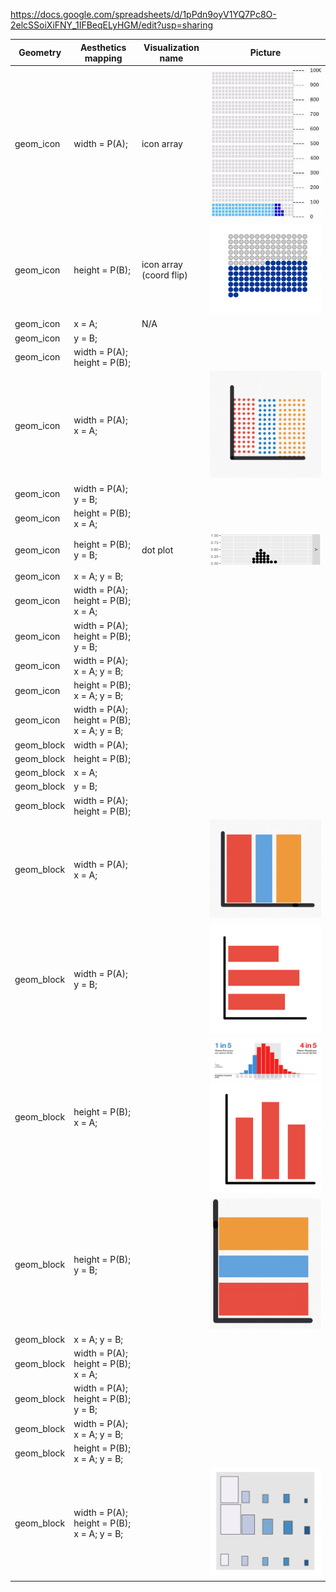 https://docs.google.com/spreadsheets/d/1pPdn9oyV1YQ7Pc8O-2elcSSoiXiFNY_1IFBeqELyHGM/edit?usp=sharing



| Geometry            | Aesthetics mapping                      | Visualization name	| Picture  	|
|--------------------	|--------------------------------------------	|------------	|---	|
| geom_icon          	| width = P(A);                              	| icon array 	| ![](figure/icon_array.png)|
| geom_icon          	| height = P(B);                             	|icon array (coord flip) 	|  ![](figure/icon_array_height.png)|
| geom_icon          	| x = A;                                     	| N/A        	|   	|
| geom_icon          	| y = B;                                     	|            	|   	|
| geom_icon          	| width = P(A); height = P(B);               	|            	|     |
| geom_icon          	| width = P(A); x = A;                       	|            	|   ![](figure/icon_array_A_width.png)| 
| geom_icon          	| width = P(A); y = B;                       	|            	|   	|
| geom_icon          	| height = P(B); x = A;                      	|            	|   	|
| geom_icon          	| height = P(B); y = B;                      	|      dot plot      	|   ![](figure/dot_plot.png)|
| geom_icon          	| x = A; y = B;                              	|            	|   	|
| geom_icon          	| width = P(A); height = P(B); x = A;        	|            	|   	|
| geom_icon          	| width = P(A); height = P(B); y = B;        	|            	|   	|
| geom_icon          	| width = P(A); x = A; y = B;                	|            	|   	|
| geom_icon          	| height = P(B); x = A; y = B;               	|            	|   	|
| geom_icon          	| width = P(A); height = P(B); x = A; y = B; 	|            	|   	|
| geom_block         	| width = P(A);                              	|            	|   	|
| geom_block         	| height = P(B);                             	|            	|   	|
| geom_block         	| x = A;                                     	|            	|   	|
| geom_block         	| y = B;                                     	|            	|   	|
| geom_block         	| width = P(A); height = P(B);               	|            	|   	|
| geom_block         	| width = P(A); x = A;                       	|            	|   ![](figure/block_x_width.png)|
| geom_block         	| width = P(A); y = B;                       	|            	|   ![](figure/block_barchart_h.png)|
| geom_block         	| height = P(B); x = A;                      	|            	|   ![](figure/block_barchart_v_senate.png) ![](figure/block_barchart_v.png) |
| geom_block         	| height = P(B); y = B;                      	|            	|   ![](figure/block_y_width.png)|
| geom_block         	| x = A; y = B;                              	|            	|   	|
| geom_block         	| width = P(A); height = P(B); x = A;        	|            	|   	|
| geom_block         	| width = P(A); height = P(B); y = B;        	|            	|   	|
| geom_block         	| width = P(A); x = A; y = B;                	|            	|   	|
| geom_block         	| height = P(B); x = A; y = B;               	|            	|   	|
| geom_block         	| width = P(A); height = P(B); x = A; y = B; 	|            	|   ![](figure/block_x_y_width_height.png)	|
